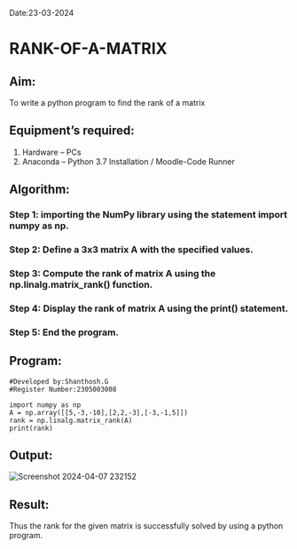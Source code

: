 Date:23-03-2024
# RANK-OF-A-MATRIX
## Aim:
To write a python program to find the rank of a matrix
## Equipment’s required:
1. 	Hardware – PCs
2. 	Anaconda – Python 3.7 Installation / Moodle-Code Runner
## Algorithm:
### Step 1: importing the NumPy library using the statement import numpy as np.
### Step 2: Define a 3x3 matrix A with the specified values.
### Step 3: Compute the rank of matrix A using the np.linalg.matrix_rank() function.
### Step 4: Display the rank of matrix A using the print() statement.
### Step 5: End the program.
## Program:
```
#Developed by:Shanthosh.G
#Register Number:2305003008

import numpy as np
A = np.array([[5,-3,-10],[2,2,-3],[-3,-1,5]])
rank = np.linalg.matrix_rank(A)
print(rank)
```
## Output:
![Screenshot 2024-04-07 232152](https://github.com/shanthosh397/RANK-OF-A-MATRIX/assets/153431200/4d01f635-38ab-4b3f-b31d-e7ea74e5812e)

## Result:
Thus the rank for the given matrix is successfully solved by  using a python program.

